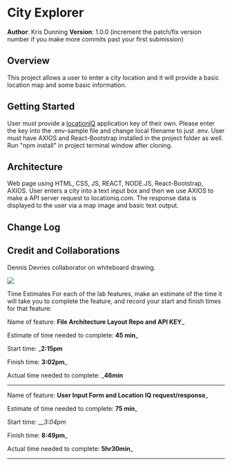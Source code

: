# City Explorer

**Author**: Kris Dunning
**Version**: 1.0.0 (increment the patch/fix version number if you make more commits past your first submission)

## Overview
<!-- Provide a high level overview of what this application is and why you are building it, beyond the fact that it's an assignment for this class. (i.e. What's your problem domain?) -->
This project allows a user to enter a city location and it will provide a basic location map and some basic information. 

## Getting Started
<!-- What are the steps that a user must take in order to build this app on their own machine and get it running? -->
User must provide a [locationIQ](https://locationiq.com/) application key of their own. Please enter the key into the .env-sample file and change local filename to just .env. User must have AXIOS and React-Bootstrap installed in the project folder as well. Run "npm install" in project terminal window after cloning.

## Architecture
<!-- Provide a detailed description of the application design. What technologies (languages, libraries, etc) you're using, and any other relevant design information. -->
Web page using HTML, CSS, JS, REACT, NODE.JS, React-Bootstrap, AXIOS. User enters a city into a text input box and then we use AXIOS to make a API server request to locationiq.com. The response data is displayed to the user via a map image and basic text output. 

## Change Log
<!-- Use this area to document the iterative changes made to your application as each feature is successfully implemented. Use time stamps. Here's an example:

01-01-2001 4:59pm - Application now has a fully-functional express server, with a GET route for the location resource. -->

## Credit and Collaborations
<!-- Give credit (and a link) to other people or resources that helped you build this application. -->
Dennis Devries collaborator on whiteboard drawing.

<img src='./whiteboard.pdf'/>


Time Estimates
For each of the lab features, make an estimate of the time it will take you to complete the feature, and record your start and finish times for that feature:

Name of feature: ____File Architecture Layout Repo and API KEY_____

Estimate of time needed to complete: __45 min___

Start time: ___2:15pm__

Finish time: __3:02pm___

Actual time needed to complete: ___46min__

-----

Name of feature: ____User Input Form and Location IQ request/response_____

Estimate of time needed to complete: __75 min___

Start time: ___3:04pm_

Finish time: __8:49pm___

Actual time needed to complete: __5hr30min___

-----
